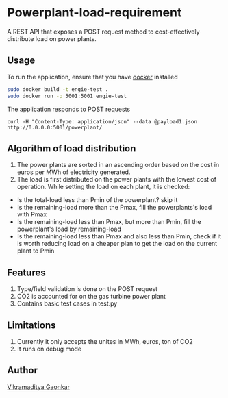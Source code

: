 # Powerplant-load-requirement

A REST API that exposes a POST request method to cost-effectively distribute load on power plants.

## Usage

To run the application, ensure that you have [docker](https://docs.docker.com/get-docker/) installed
```bash
sudo docker build -t engie-test .
sudo docker run -p 5001:5001 engie-test
```

The application responds to POST requests    
```
curl -H "Content-Type: application/json" --data @payload1.json http://0.0.0.0:5001/powerplant/
```

## Algorithm of load distribution

1. The power plants are sorted in an ascending order based on the cost in euros per MWh of electricity generated.
2. The load is first distributed on the power plants with the lowest cost of operation. While setting the load 
on each plant, it is checked:
-  Is the total-load less than Pmin of the powerplant? skip it
- Is the remaining-load more than the Pmax, fill the powerplants's load with Pmax
- Is the remaining-load less than Pmax, but more than Pmin, fill the powerplant's load by remaining-load
- Is the remaining-load less than Pmax and also less than Pmin, check if it is worth reducing load on a 
cheaper plan to get the load on the current plant to Pmin 

## Features
1. Type/field validation is done on the POST request
2. CO2 is accounted for on the gas turbine power plant
3. Contains basic test cases in test.py

## Limitations
1. Currently it only accepts the unites in MWh, euros, ton of CO2
2. It runs on debug mode

## Author
[Vikramaditya Gaonkar](https://github.com/vikramaditya91)